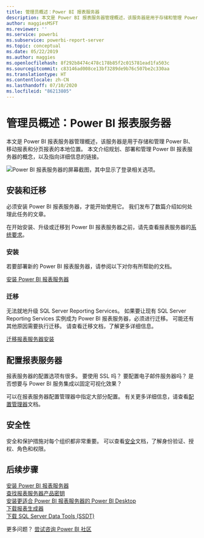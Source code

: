 ```yaml
---
title: 管理员概述：Power BI 报表服务器
description: 本文是 Power BI 报表服务器管理概述，该服务器是用于存储和管理 Power BI、移动报表和分页报表的本地位置。
author: maggiesMSFT
ms.reviewer: ''
ms.service: powerbi
ms.subservice: powerbi-report-server
ms.topic: conceptual
ms.date: 05/22/2019
ms.author: maggies
ms.openlocfilehash: 8f292b8474c478c178b85f2c015781ead1fa503c
ms.sourcegitcommit: c83146ad008ce13bf3289de9b76c507be2c330aa
ms.translationtype: HT
ms.contentlocale: zh-CN
ms.lasthandoff: 07/10/2020
ms.locfileid: "86213805"
---
```

# <a name="admin-overview-power-bi-report-server"></a>管理员概述：Power BI 报表服务器
本文是 Power BI 报表服务器管理概述，该服务器是用于存储和管理 Power BI、移动报表和分页报表的本地位置。 本文介绍规划、部署和管理 Power BI 报表服务器的概念，以及指向详细信息的链接。

![Power BI 报表服务器的屏幕截图，其中显示了登录相关选项。](media/admin-handbook-overview/admin-handbook.png)
 
## <a name="installing-and-migration"></a>安装和迁移
必须安装 Power BI 报表服务器，才能开始使用它。 我们发布了数篇介绍如何处理此任务的文章。

在开始安装、升级或迁移到 Power BI 报表服务器之前，请先查看报表服务器的[系统要求](system-requirements.md)。

### <a name="installing"></a>安装
若要部署新的 Power BI 报表服务器，请参阅以下对你有所帮助的文档。 

[安装 Power BI 报表服务器](install-report-server.md)

### <a name="migration"></a>迁移
无法就地升级 SQL Server Reporting Services。 如果要让现有 SQL Server Reporting Services 实例成为 Power BI 报表服务器，必须进行迁移。 可能还有其他原因需要执行迁移。 请查看迁移文档，了解更多详细信息。

[迁移报表服务器安装](migrate-report-server.md)

## <a name="configuring-your-report-server"></a>配置报表服务器
报表服务器的配置选项有很多。 要使用 SSL 吗？ 要配置电子邮件服务器吗？ 是否想要与 Power BI 服务集成以固定可视化效果？

可以在报表服务器配置管理器中指定大部分配置。 有关更多详细信息，请查看[配置管理器](https://docs.microsoft.com/sql/reporting-services/install-windows/reporting-services-configuration-manager-native-mode)文档。

## <a name="security"></a>安全性
安全和保护措施对每个组织都非常重要。 可以查看[安全](https://docs.microsoft.com/sql/reporting-services/security/reporting-services-security-and-protection)文档，了解身份验证、授权、角色和权限。

## <a name="next-steps"></a>后续步骤
[安装 Power BI 报表服务器](install-report-server.md)  
[查找报表服务器产品密钥](find-product-key.md)  
[安装更适合 Power BI 报表服务器的 Power BI Desktop](install-powerbi-desktop.md)  
[下载报表生成器](https://www.microsoft.com/download/details.aspx?id=53613)  
[下载 SQL Server Data Tools (SSDT)](https://go.microsoft.com/fwlink/?LinkID=616714)

更多问题？ [尝试咨询 Power BI 社区](https://community.powerbi.com/)

